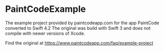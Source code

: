 # PaintCodeExample

The example project provided by paintcodeapp.com for the app PaintCode converted to Swift 4.2
The original was build with Swift 3 and does not compile with newer versions of Xcode. 


Find the original at https://www.paintcodeapp.com/faq/example-project
